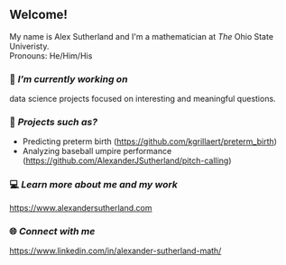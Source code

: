 ## Welcome!  

My name is Alex Sutherland and I'm a mathematician at *The* Ohio State Univeristy.  
Pronouns: He/Him/His

### 🔭 *I’m currently working on*

data science projects focused on interesting and meaningful questions.

### 📙 *Projects such as?*

+ Predicting preterm birth (https://github.com/kgrillaert/preterm_birth)
+ Analyzing baseball umpire performance (https://github.com/AlexanderJSutherland/pitch-calling)

### 💻 *Learn more about me and my work*

https://www.alexandersutherland.com

### 🌐 *Connect with me*

https://www.linkedin.com/in/alexander-sutherland-math/
